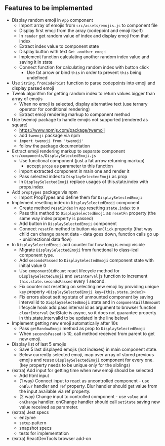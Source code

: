 ## Features to be implemented
* Display random emoji in `App` component
  * Import array of emojis from `src/assets/emojis.js` to component file
  * Display first emoji from the array (codepoint and emoji itself)
  * In `render` get random value of index and display emoji from that index
  * Extract index value to component state
  * Display button with text `Get another emoji`
  * Implement function calculating another random index value and saving it in state
  * Connect function for calculating random index with button click
    * Use fat arrow or bind `this` in order to prevent `this` being undefined
* Use `String.fromCodePoint` function to parse codepoints into emoji and display parsed emoji
* Tweak algorithm for getting random index to return values bigger than array of emojis
  * When no emoji is selected, display alternative text (use ternary operator for conditional rendering)
  * Extract emoji rendering markup to component method
* Use twemoji package to handle emojis not supported (rendered as square)
  * https://www.npmjs.com/package/twemoji
  * add `twemoji` package via npm
  * `import twemoji from 'twemoji'`
  * follow the package documentation
* Extract emoji rendering markup to separate component `src/components/DisplaySelectedEmoji.js`
  * Use functional component (just a fat arrow returning markup)
    * accept `props` as parameter to this function
  * import extracted component in main one and render it
  * Pass selected index to `DisplaySelectedEmoji` as prop
  * In `DisplaySelectedEmoji` replace usages of this.state.index with props.index
* Add `proptypes` package via npm
  * Import PropTypes and define them for `DisplaySelectedEmoji`
* Implement resetting index in `DisplaySelectedEmoji` component
  * Create method `resetIndex` in `App` resetting `state.index` to `0`
  * Pass this method to `DisplaySelectedEmoji` as `resetFn` property (the same way index property is passed)
  * Add button in `DisplaySelectedEmoji` component
  * Connect `resetFn` method to button via `onClick` property (that way child can change parent data - data goes down, function calls go up - unidirectional data flow)
* In `DisplaySelectedEmoji` add counter for how long is emoji visible
  * Migrate `DisplaySelectedEmoji` from functional to class-ical component type.
  * Add `secondsPassed` to `DisplaySelectedEmoji` component state with initial value 0
  * Use `componentDidMount` react lifecycle method for `DisplaySelectedEmoji` and `setInterval` js function to increment `this.state.secondsPassed` every 1 second.
  * Fix counter not resetting on selecting new emoji by providing unique `key` property `<DisplaySelectedEmoji key={this.state.index}>`
  * Fix errors about setting state of unmounted component by saving interval id to `DisplaySelectedEmoji` state and in `componentWillUnmount` lifecycle hook add pass interval id as argument to browser function `clearInterval`
  (setState is async, so it does not guarantee property in this.state.intervalId to be updated in the line below)
* Implement getting new emoji automatically after 10s
  * Pass `getRandowEmoji` method as prop to `DisplaySelectedEmoji`
  * When `secondsPassed` is 10, call method received from parent to get new emoji.
* Display list of last 5 emojis
  * Save 5 last displayed emojis (not indexes) in main component state.
  * Below currently selected emoji, map over array of stored previous emojis and reuse `DisplaySelectedEmoji` component for every one.
  (key property needs to be unique only for the siblings)
* (extra) Add input for getting time when new emoji should be selected
  * Add html input
  * (1 way) Connect input to react as uncontrolled component - use `onBlur` handler and `ref` property. Blur handler should get value from the input available via ref property.
  * (2 way) Change input to controlled component - use `value` and `onChange` handler. onChange handler should call `setState` saving new value received as parameter.
* (extra) Jest specs
  * enzyme
  * `setup` pattern
  * snapshot specs
  * tests for implementation
* (extra) ReactDevTools browser add-on
